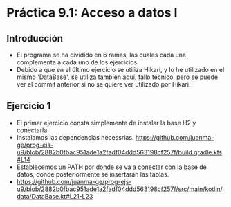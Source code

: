 # Práctica 9.1: Acceso a datos I
## Introducción 
- El programa se ha dividido en 6 ramas, las cuales cada una complementa a cada uno de los ejercicios.
- Debido a que en el último ejercicio se utiliza Hikari, y lo he utilizado en el mismo 'DataBase', se utiliza también aquí, fallo técnico, pero se puede ver el commit anterior si no se quiere ver utilizado por Hikari. 
## Ejercicio 1
- El primer ejercicio consta simplemente de instalar la base H2 y conectarla.
- Instalamos las dependencias necessrias.
https://github.com/juanma-ge/prog-ejs-u9/blob/2882b0fbac951ade1a2fadf04ddd563198cf257f/build.gradle.kts#L14
- Establecemos un PATH por donde se va a conectar con la base de datos, donde posteriormente se insertarán las tablas.
- https://github.com/juanma-ge/prog-ejs-u9/blob/2882b0fbac951ade1a2fadf04ddd563198cf257f/src/main/kotlin/data/DataBase.kt#L21-L23
